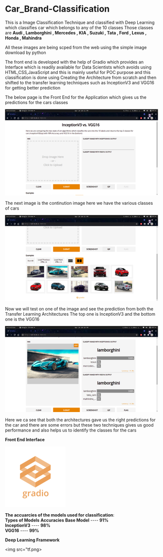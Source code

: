 # Car_Brand-Classification
This is a Image Classification Technique and classified with Deep Learning which classifies car which belongs to any of the 10 classes
Those classes are <b>Audi , Lamborghini , Mercedes , KIA , Suzuki , Tata , Ford , Lexus , Honda , Mahindra</b>

All these images are being scped from the web using the simple image download by python

The front end is developed with the help of Gradio which provides an Interface which is readily available for Data Scientists which avoids using HTML,CSS,JavaScript and this is mainly useful for POC purpose and this classification is done using Creating the Architecture from scratch and then shifted to the transfer learning techniques such as InceptionV3 and VGG16 for getting better prediction

The below page is the Front End for the Application which gives us the  predictions for the cars classes

<img src = "fend.png">

The next image is the continution image here we have the various classes of cars

<img src = "fe1.png">


Now we will test on one of the image and see the prediction from both the Transfer Learning Architectures
The top one is InceptionV3 and the bottom one is the VGG16

<img src="lamb1.png">


Here we ca see that both the architectures gave us the right predictions for the car and there are some errors but these two techniques gives us good performance and also helps us to identify the classes for the cars

<b>Front End Interface</b>

<img src= "gradio.png">

<b>The accuarcies of the models used for classification</b>: <br>
<b>Types of Models</b>   <b>Accuracies</b>
<b>Base Model</b> ----  <b>91%</b>  <br>
<b>InceptionV3</b>  ----  <b>98%</b> <br>
<b>VGG16</b>   ----  <b>99%</b>


<b>Deep Learning Framework </b>

<img src="tf.png>
